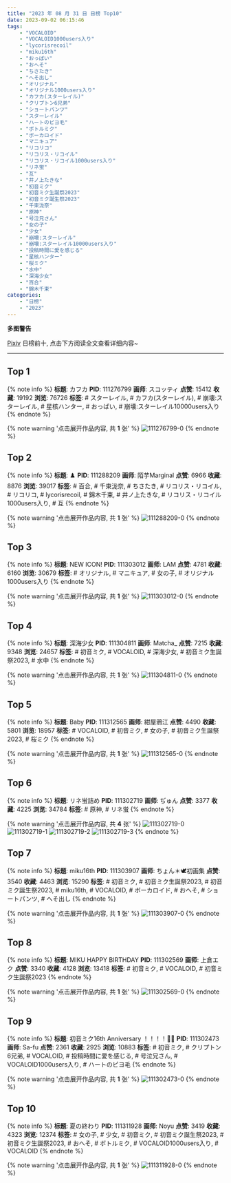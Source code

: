 ```yaml
---
title: "2023 年 08 月 31 日 日榜 Top10"
date: 2023-09-02 06:15:46
tags:
    - "VOCALOID"
    - "VOCALOID1000users入り"
    - "lycorisrecoil"
    - "miku16th"
    - "おっぱい"
    - "おへそ"
    - "ちさたき"
    - "へそ出し"
    - "オリジナル"
    - "オリジナル1000users入り"
    - "カフカ(スターレイル)"
    - "クリプトン6兄弟"
    - "ショートパンツ"
    - "スターレイル"
    - "ハートのピヨ毛"
    - "ボトルミク"
    - "ボーカロイド"
    - "マニキュア"
    - "リコリコ"
    - "リコリス・リコイル"
    - "リコリス・リコイル1000users入り"
    - "リネ蛍"
    - "互"
    - "井ノ上たきな"
    - "初音ミク"
    - "初音ミク生誕祭2023"
    - "初音ミク誕生祭2023"
    - "千束泷奈"
    - "原神"
    - "号泣兄さん"
    - "女の子"
    - "少女"
    - "崩壊:スターレイル"
    - "崩壊:スターレイル10000users入り"
    - "投稿時間に愛を感じる"
    - "星核ハンター"
    - "桜ミク"
    - "水中"
    - "深海少女"
    - "百合"
    - "錦木千束"
categories:
    - "日榜"
    - "2023"
---
```


<i class="fa fa-triangle-exclamation"></i>**多图警告**<i class="fa fa-triangle-exclamation"></i>

[Pixiv](https://www.pixiv.net/) 日榜前十, 点击下方阅读全文查看详细内容~

<!-- more -->

---

## Top 1

{% note info %}
**标题**: カフカ
**PID**: 111276799 **画师**: スコッティ
**点赞**: 15412 **收藏**: 19192 **浏览**: 76726
**标签**: # スターレイル, # カフカ(スターレイル), # 崩壊:スターレイル, # 星核ハンター, # おっぱい, # 崩壊:スターレイル10000users入り
{% endnote %}

{% note warning '点击展开作品内容, 共 **1** 张' %}
![111276799-0](https://i.pixiv.re/img-original/img/2023/08/30/00/30/03/111276799_p0.jpg)
{% endnote %}

## Top 2

{% note info %}
**标题**: ♟️
**PID**: 111288209 **画师**: 陌芋Marginal
**点赞**: 6966 **收藏**: 8876 **浏览**: 39017
**标签**: # 百合, # 千束泷奈, # ちさたき, # リコリス・リコイル, # リコリコ, # lycorisrecoil, # 錦木千束, # 井ノ上たきな, # リコリス・リコイル1000users入り, # 互
{% endnote %}

{% note warning '点击展开作品内容, 共 **1** 张' %}
![111288209-0](https://i.pixiv.re/img-original/img/2023/08/30/14/21/15/111288209_p0.jpg)
{% endnote %}

## Top 3

{% note info %}
**标题**: NEW ICON!
**PID**: 111303012 **画师**: LAM
**点赞**: 4781 **收藏**: 6160 **浏览**: 30679
**标签**: # オリジナル, # マニキュア, # 女の子, # オリジナル1000users入り
{% endnote %}

{% note warning '点击展开作品内容, 共 **1** 张' %}
![111303012-0](https://i.pixiv.re/img-original/img/2023/08/31/00/02/36/111303012_p0.jpg)
{% endnote %}

## Top 4

{% note info %}
**标题**: 深海少女
**PID**: 111304811 **画师**: Matcha_
**点赞**: 7215 **收藏**: 9348 **浏览**: 24657
**标签**: # 初音ミク, # VOCALOID, # 深海少女, # 初音ミク生誕祭2023, # 水中
{% endnote %}

{% note warning '点击展开作品内容, 共 **1** 张' %}
![111304811-0](https://i.pixiv.re/img-original/img/2023/08/31/00/37/50/111304811_p0.jpg)
{% endnote %}

## Top 5

{% note info %}
**标题**: Baby
**PID**: 111312565 **画师**: 紺屋鴉江
**点赞**: 4490 **收藏**: 5801 **浏览**: 18957
**标签**: # VOCALOID, # 初音ミク, # 女の子, # 初音ミク生誕祭2023, # 桜ミク
{% endnote %}

{% note warning '点击展开作品内容, 共 **1** 张' %}
![111312565-0](https://i.pixiv.re/img-original/img/2023/08/31/09/10/44/111312565_p0.jpg)
{% endnote %}

## Top 6

{% note info %}
**标题**: リネ蛍詰め
**PID**: 111302719 **画师**: ぢゅん
**点赞**: 3377 **收藏**: 4225 **浏览**: 34784
**标签**: # 原神, # リネ蛍
{% endnote %}

{% note warning '点击展开作品内容, 共 **4** 张' %}
![111302719-0](https://i.pixiv.re/img-original/img/2023/08/31/00/00/46/111302719_p0.jpg)
![111302719-1](https://i.pixiv.re/img-original/img/2023/08/31/00/00/46/111302719_p1.jpg)
![111302719-2](https://i.pixiv.re/img-original/img/2023/08/31/00/00/46/111302719_p2.jpg)
![111302719-3](https://i.pixiv.re/img-original/img/2023/08/31/00/00/46/111302719_p3.jpg)
{% endnote %}

## Top 7

{% note info %}
**标题**: miku16th
**PID**: 111303907 **画师**: ちょん＊🕊初画集
**点赞**: 3540 **收藏**: 4463 **浏览**: 15290
**标签**: # 初音ミク, # 初音ミク生誕祭2023, # 初音ミク誕生祭2023, # miku16th, # VOCALOID, # ボーカロイド, # おへそ, # ショートパンツ, # へそ出し
{% endnote %}

{% note warning '点击展开作品内容, 共 **1** 张' %}
![111303907-0](https://i.pixiv.re/img-original/img/2023/08/31/00/15/55/111303907_p0.png)
{% endnote %}

## Top 8

{% note info %}
**标题**: MIKU HAPPY BIRTHDAY
**PID**: 111302569 **画师**: 上倉エク
**点赞**: 3340 **收藏**: 4128 **浏览**: 13418
**标签**: # 初音ミク, # VOCALOID, # 初音ミク生誕祭2023
{% endnote %}

{% note warning '点击展开作品内容, 共 **1** 张' %}
![111302569-0](https://i.pixiv.re/img-original/img/2023/08/31/00/00/14/111302569_p0.jpg)
{% endnote %}

## Top 9

{% note info %}
**标题**: 初音ミク16th Anniversary ！！！！🎂🎉
**PID**: 111302473 **画师**: Sa-fu
**点赞**: 2361 **收藏**: 2925 **浏览**: 10883
**标签**: # 初音ミク, # クリプトン6兄弟, # VOCALOID, # 投稿時間に愛を感じる, # 号泣兄さん, # VOCALOID1000users入り, # ハートのピヨ毛
{% endnote %}

{% note warning '点击展开作品内容, 共 **1** 张' %}
![111302473-0](https://i.pixiv.re/img-original/img/2023/08/31/00/00/03/111302473_p0.jpg)
{% endnote %}

## Top 10

{% note info %}
**标题**: 夏の終わり
**PID**: 111311928 **画师**: Noyu
**点赞**: 3419 **收藏**: 4323 **浏览**: 12374
**标签**: # 女の子, # 少女, # 初音ミク, # 初音ミク誕生祭2023, # 初音ミク生誕祭2023, # おへそ, # ボトルミク, # VOCALOID1000users入り, # VOCALOID
{% endnote %}

{% note warning '点击展开作品内容, 共 **1** 张' %}
![111311928-0](https://i.pixiv.re/img-original/img/2023/08/31/08/21/39/111311928_p0.jpg)
{% endnote %}
